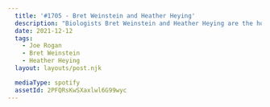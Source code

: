 ```yaml
---
  title: '#1705 - Bret Weinstein and Heather Heying'
  description: "Biologists Bret Weinstein and Heather Heying are the hosts of the \"DarkHorse Podcast\" and authors of \"A Hunter-Gatherer's Guide to the 21st Century: Evolution and the Challenges of Modern Life.\" Look for it on September 14, 2021."
  date: 2021-12-12
  tags:
    - Joe Rogan
    - Bret Weinstein
    - Heather Heying
  layout: layouts/post.njk

  mediaType: spotify
  assetId: 2PFQRsKwSXaxlwl6G99wyc
---
```

